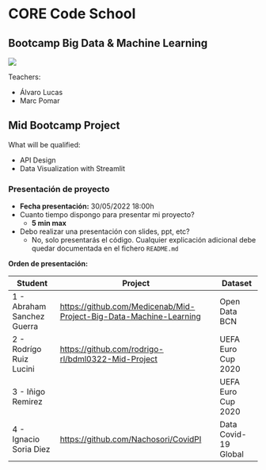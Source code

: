 # CORE Code School
## Bootcamp Big Data & Machine Learning

![](https://api.brandy.run/core/core-logo-wide)


Teachers:
- Álvaro Lucas 
- Marc Pomar

## Mid Bootcamp Project

What will be qualified:

- API Design
- Data Visualization with Streamlit

### Presentación de proyecto

- **Fecha presentación:** 30/05/2022 18:00h
- Cuanto tiempo dispongo para presentar mi proyecto?
  - **5 min max**
- Debo realizar una presentación con slides, ppt, etc?
  - No, solo presentarás el código. Cualquier explicación adicional debe quedar documentada en el fichero `README.md`

**Orden de presentación:**

| Student                           | Project                                                   | Dataset        |
| --------------------------------- | --------------------------------------------------------- | -------------- |
| 1 - Abraham Sanchez Guerra             |https://github.com/Medicenab/Mid-Project-Big-Data-Machine-Learning       |Open Data BCN      |
| 2 - Rodrígo Ruiz Lucini           |https://github.com/rodrigo-rl/bdml0322-Mid-Project       |UEFA Euro Cup 2020      |
| 3 - Iñigo Remirez               |       |UEFA Euro Cup 2020      |
| 4 - Ignacio Soria Diez               |https://github.com/Nachosori/CovidPI       |Data Covid-19 Global     |
